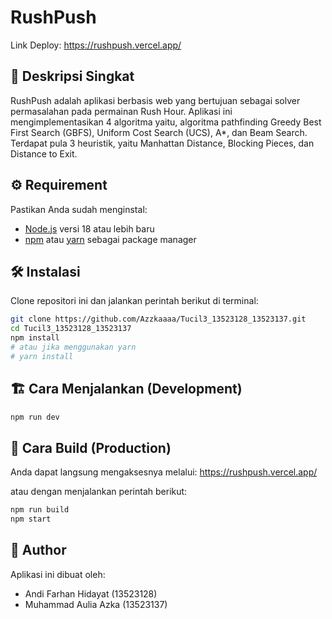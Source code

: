 # RushPush
Link Deploy: https://rushpush.vercel.app/

## 📌 Deskripsi Singkat
RushPush adalah aplikasi berbasis web yang bertujuan sebagai solver permasalahan pada permainan Rush Hour. Aplikasi ini mengimplementasikan 4 algoritma yaitu, algoritma pathfinding Greedy Best First Search (GBFS), Uniform Cost Search (UCS), A*, dan Beam Search. Terdapat pula 3 heuristik, yaitu Manhattan Distance, Blocking Pieces, dan Distance to Exit.

## ⚙️ Requirement
Pastikan Anda sudah menginstal:
- [Node.js](https://nodejs.org/) versi 18 atau lebih baru
- [npm](https://www.npmjs.com/) atau [yarn](https://yarnpkg.com/) sebagai package manager

## 🛠️ Instalasi
Clone repositori ini dan jalankan perintah berikut di terminal:

```bash
git clone https://github.com/Azzkaaaa/Tucil3_13523128_13523137.git
cd Tucil3_13523128_13523137
npm install
# atau jika menggunakan yarn
# yarn install
```

## 🏗️ Cara Menjalankan (Development)
```bash
npm run dev
```

## 🚀 Cara Build (Production)
Anda dapat langsung mengaksesnya melalui:
https://rushpush.vercel.app/

atau dengan menjalankan perintah berikut:
```bash
npm run build
npm start
```

## 👤 Author
Aplikasi ini dibuat oleh:
- Andi Farhan Hidayat (13523128)
- Muhammad Aulia Azka (13523137)